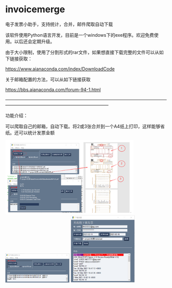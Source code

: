 # invoicemerge
电子发票小助手，支持统计，合并，邮件爬取自动下载

该软件使用Python语言开发，目前是一个windows下的exe程序。欢迎免费使用。以后还会定期升级。

由于大小限制，使用了分割形式的rar文件，如果想直接下载完整的文件可以从如下链接获取：

https://www.aianaconda.com/index/DownloadCode

关于邮箱配置的方法，可以从如下链接获取

https://bbs.aianaconda.com/forum-94-1.html

———————————————————————————————————————————————————————————

功能介绍：

可以爬取自己的邮箱，自动下载。将2或3张合并到一个A4纸上打印，这样能够省纸。还可以统计发票金额

<img src="https://github.com/aianaconda/invoicemerge/blob/main/1111.png" width="400" />
<img src="https://github.com/aianaconda/invoicemerge/blob/main/2222.png" width="200" />
<img src="https://github.com/aianaconda/invoicemerge/blob/main/3333.png" width="200" />



